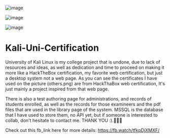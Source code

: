 ![image](https://github.com/user-attachments/assets/00e5934f-4190-4450-8f49-6c44571fcdd8)

![image](https://github.com/user-attachments/assets/93fca837-cc6e-4cbb-ac5e-16dedd08bb70)

![image](https://github.com/user-attachments/assets/33cde281-b7c8-4407-a2e9-3a8d5ce7fa73)


# Kali-Uni-Certification

University of Kali Linux is my college project that is undone, due to lack of resources and ideas, as well as dedication and time to proceed on making it more like a HackTheBox certification, my favorite web certification, but just a desktop system not a web page. As you can see the certificates I have used on the picture (others.png) are from HackThaBox web certification, It's just mainly a project inspired from that web page.

There is also a test authoring page for administrations, and records of students enrolled, as well as the records for those examineers and the pdf files that are used in the library page of the system. MSSQL is the database that I have used to store them, no API yet, but if someone is interested to collab, don't hesitate to contact me. THANK YOU :).💋💋💋

Check out this fb_link here for more details: https://fb.watch/tfkpDjXMXF/
